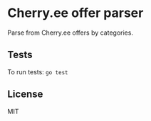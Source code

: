 
# Cherry.ee offer parser

Parse from Cherry.ee offers by categories.

## Tests

To run tests: ```go test```

## License

MIT
